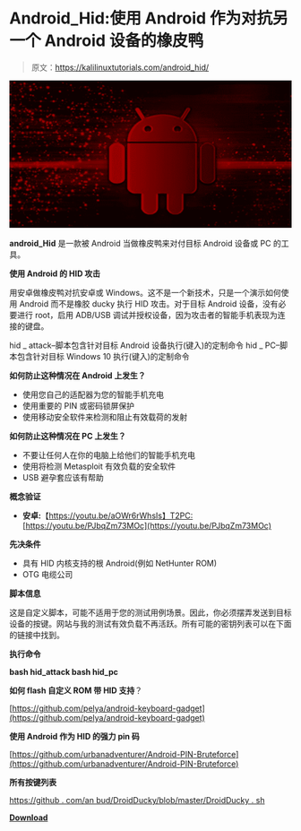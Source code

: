 # Android_Hid:使用 Android 作为对抗另一个 Android 设备的橡皮鸭

> 原文：<https://kalilinuxtutorials.com/android_hid/>

[![Android_Hid : Use Android As Rubber Ducky Against Another Android Device](img//5851309951e19af58224eaffac0ae27c.png "Android_Hid : Use Android As Rubber Ducky Against Another Android Device")](https://1.bp.blogspot.com/-vwtuWoPejaE/YG4nktLSDwI/AAAAAAAAIrM/7uS4f3kHD4kp1F0dCHetzcry58eH9-3aACLcBGAsYHQ/s728/Android%25281%2529.png)

**android_Hid** 是一款被 Android 当做橡皮鸭来对付目标 Android 设备或 PC 的工具。

**使用 Android 的 HID 攻击**

用安卓做橡皮鸭对抗安卓或 Windows。这不是一个新技术，只是一个演示如何使用 Android 而不是橡胶 ducky 执行 HID 攻击。对于目标 Android 设备，没有必要进行 root，启用 ADB/USB 调试并授权设备，因为攻击者的智能手机表现为连接的键盘。

hid _ attack–脚本包含针对目标 Android 设备执行(键入)的定制命令 hid _ PC–脚本包含针对目标 Windows 10 执行(键入)的定制命令

**如何防止这种情况在 Android 上发生？**

*   使用您自己的适配器为您的智能手机充电
*   使用重要的 PIN 或密码锁屏保护
*   使用移动安全软件来检测和阻止有效载荷的发射

**如何防止这种情况在 PC 上发生？**

*   不要让任何人在你的电脑上给他们的智能手机充电
*   使用将检测 Metasploit 有效负载的安全软件
*   USB 避孕套应该有帮助

**概念验证**

*   **安卓:**【https://youtu.be/aOWr6rWhsIs】T2PC:[https://youtu.be/PJbqZm73MOc](https://youtu.be/PJbqZm73MOc)

**先决条件**

*   具有 HID 内核支持的根 Android(例如 NetHunter ROM)
*   OTG 电缆公司

**脚本信息**

这是自定义脚本，可能不适用于您的测试用例场景。因此，你必须摆弄发送到目标设备的按键。网站与我的测试有效负载不再活跃。所有可能的密钥列表可以在下面的链接中找到。

**执行命令**

**bash hid_attack bash hid_pc**

**如何 flash 自定义 ROM 带 HID 支持**？

[https://github.com/pelya/android-keyboard-gadget](https://github.com/pelya/android-keyboard-gadget)

**使用 Android 作为 HID 的强力 pin 码**

[https://github.com/urbanadventurer/Android-PIN-Bruteforce](https://github.com/urbanadventurer/Android-PIN-Bruteforce)

**所有按键列表**

[https://github . com/an bud/DroidDucky/blob/master/DroidDucky . sh](https://github.com/anbud/DroidDucky/blob/master/droidducky.sh)

[**Download**](https://github.com/androidmalware/android_hid)